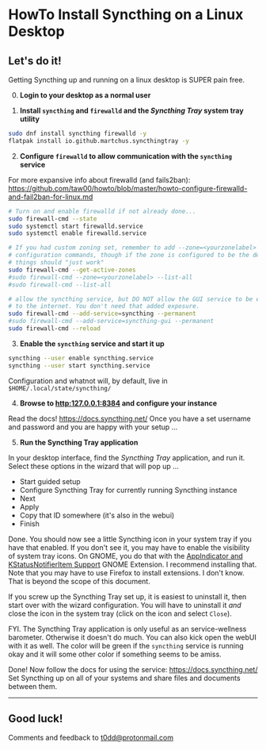 # HowTo Install Syncthing on a Linux Desktop

## Let's do it!

Getting Syncthing up and running on a linux desktop is SUPER pain free.

0. **Login to your desktop as a normal user**

1. **Install `syncthing` and `firewalld` and the _Syncthing Tray_ system tray utility**

```bash
sudo dnf install syncthing firewalld -y
flatpak install io.github.martchus.syncthingtray -y
```

2. **Configure `firewalld` to allow communication with the `syncthing` service**

For more expansive info about firewalld (and fails2ban): <https://github.com/taw00/howto/blob/master/howto-configure-firewalld-and-fail2ban-for-linux.md>

```bash
# Turn on and enable firewalld if not already done...
sudo firewall-cmd --state
sudo systemctl start firewalld.service
sudo systemctl enable firewalld.service

# If you had custom zoning set, remember to add --zone=<yourzonelabel> to the
# configuration commands, though if the zone is configured to be the default,
# things should "just work"
sudo firewall-cmd --get-active-zones
#sudo firewall-cmd --zone=<yourzonelabel> --list-all
#sudo firewall-cmd --list-all

# allow the syncthing service, but DO NOT allow the GUI service to be exposed
# to the internet. You don't need that added exposure.
sudo firewall-cmd --add-service=syncthing --permanent
#sudo firewall-cmd --add-service=syncthing-gui --permanent
sudo firewall-cmd --reload
```


3. **Enable the `syncthing` service and start it up**

```bash
syncthing --user enable syncthing.service
syncthing --user start syncthing.service
```

Configuration and whatnot will, by default, live in `$HOME/.local/state/syncthing/`

4. **Browse to <http:127.0.0.1:8384> and configure your instance**

Read the docs! <https://docs.syncthing.net/> Once you have a set username and password and you are happy with your setup …

5. **Run the Syncthing Tray application**

In your desktop interface, find the _Syncthing Tray_ application, and run it. Select these options in the wizard that will pop up …

- Start guided setup
- Configure Syncthing Tray for currently running Syncthing instance
- Next
- Apply
- Copy that ID somewhere (it's also in the webui)
- Finish

Done. You should now see a little Syncthing icon in your system tray if you have that enabled. If you don't see it, you may have to enable the visibility of system tray icons. On GNOME, you do that with the [AppIndicator and KStatusNotifierItem Support](https://extensions.gnome.org/extension/615/appindicator-support/) GNOME Extension. I recommend installing that. Note that you may have to use Firefox to install extensions. I don't know. That is beyond the scope of this document.

If you screw up the Syncthing Tray set up, it is easiest to uninstall it, then start over with the wizard configuration. You will have to uninstall it _and_ close the icon in the system tray (click on the icon and select `Close`).

FYI. The Syncthing Tray application is only useful as an service-wellness barometer. Otherwise it doesn't do much. You can also kick open the webUI with it as well. The color will be green if the `syncthing` service is running okay and it will some other color if something seems to be amiss.

Done! Now follow the docs for using the service: https://docs.syncthing.net/ Set Syncthing up on all of your systems and share files and documents between them.

---

## Good luck!

Comments and feedback to <t0dd@protonmail.com>

